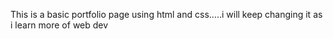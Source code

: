 This is a basic portfolio page using html and css.....i will keep changing it as i learn more of web dev
